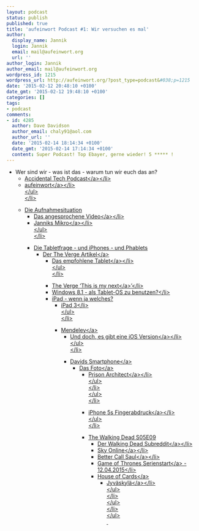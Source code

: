 ```yaml
---
layout: podcast
status: publish
published: true
title: 'aufeinwort Podcast #1: Wir versuchen es mal'
author:
  display_name: Jannik
  login: Jannik
  email: mail@aufeinwort.org
  url: ''
author_login: Jannik
author_email: mail@aufeinwort.org
wordpress_id: 1215
wordpress_url: http://aufeinwort.org/?post_type=podcast&#038;p=1215
date: '2015-02-12 20:48:10 +0100'
date_gmt: '2015-02-12 19:48:10 +0100'
categories: []
tags:
- podcast
comments:
- id: 4285
  author: Dave Davidson
  author_email: chaly91@aol.com
  author_url: ''
  date: '2015-02-14 18:14:34 +0100'
  date_gmt: '2015-02-14 17:14:34 +0100'
  content: Super Podcast! Top Ebayer, gerne wieder! 5 ***** !
---
```

<ul>
<li>Wer sind wir - was ist das - warum tun wir euch das an?
<ul>
<li><a href="http:&#47;&#47;atp.fm&#47;">Accidental Tech Podcast<&#47;a><&#47;li>
<li><a href="http:&#47;&#47;aufeinwort.org&#47;">aufeinwort<&#47;a><&#47;li><br />
<&#47;ul><br />
<&#47;li></p>
<li>Die Aufnahmesituation
<ul>
<li><a href="https:&#47;&#47;www.youtube.com&#47;watch?v=QDl-zvPMioI">Das angesprochene Video<&#47;a><&#47;li>
<li><a href="http:&#47;&#47;www.amazon.de&#47;gp&#47;product&#47;B004MF39YS&#47;ref=as_li_qf_sp_asin_il_tl?ie=UTF8&amp;camp=1638&amp;creative=6742&amp;creativeASIN=B004MF39YS&amp;linkCode=as2&amp;tag=aufeinwort0e-21&amp;linkId=D6PWKTJGOTBB2BER">Janniks Mikro<&#47;a><&#47;li><br />
<&#47;ul><br />
<&#47;li></p>
<li>Die Tabletfrage - und iPhones - und Phablets
<ul>
<li><a href="http:&#47;&#47;www.theverge.com&#47;2014&#47;12&#47;12&#47;7377323&#47;best-cheap-tablet-you-can-buy">Der The Verge Artikel<&#47;a>
<ul>
<li><a href="http:&#47;&#47;www.amazon.de&#47;gp&#47;product&#47;B00ORJ5FH8&#47;ref=as_li_qf_sp_asin_il_tl?ie=UTF8&amp;camp=1638&amp;creative=6742&amp;creativeASIN=B00ORJ5FH8&amp;linkCode=as2&amp;tag=aufeinwort0e-21&amp;linkId=JJ4E2XWHSTVR2HZ5">Das empfohlene Tablet<&#47;a><&#47;li><br />
<&#47;ul><br />
<&#47;li></p>
<li>The Verge <a href="http:&#47;&#47;www.theverge.com&#47;video&#47;this-is-my-next">&lsquo;This is my next<&#47;a>&rsquo;<&#47;li>
<li>Windows 8.1 - als Tablet-OS zu benutzen?<&#47;li>
<li>iPad - wenn ja welches?
<ul>
<li>iPad 3<&#47;li><br />
<&#47;ul><br />
<&#47;li></p>
<li><a href="http:&#47;&#47;www.mendeley.com&#47;">Mendeley<&#47;a>
<ul>
<li><a href="https:&#47;&#47;itunes.apple.com&#47;gb&#47;app&#47;mendeley&#47;id380669300?mt=8">Und doch, es gibt eine iOS Version<&#47;a><&#47;li><br />
<&#47;ul><br />
<&#47;li></p>
<li><a href="http:&#47;&#47;www.amazon.de&#47;gp&#47;product&#47;B00FG0UCC0&#47;ref=as_li_qf_sp_asin_il_tl?ie=UTF8&amp;camp=1638&amp;creative=6742&amp;creativeASIN=B00FG0UCC0&amp;linkCode=as2&amp;tag=aufeinwort0e-21&amp;linkId=QNHEN67EZSSSC3AP">Davids Smartphone<&#47;a>
<ul>
<li><a href="http:&#47;&#47;aufeinwort.org&#47;upload&#47;01_foto.jpg">Das Foto<&#47;a>
<ul>
<li><a href="http:&#47;&#47;www.introversion.co.uk&#47;prisonarchitect&#47;">Prison Architect<&#47;a><&#47;li><br />
<&#47;ul><br />
<&#47;li><br />
<&#47;ul><br />
<&#47;li></p>
<li><a href="http:&#47;&#47;www.heise.de&#47;security&#47;meldung&#47;Fingerabdrucksensor-des-iPhone-6-ueberlistet-2399891.html">iPhone 5s Fingerabdruck<&#47;a><&#47;li><br />
<&#47;ul><br />
<&#47;li></p>
<li>The Walking Dead S05E09
<ul>
<li><a href="http:&#47;&#47;reddit.com&#47;r&#47;thewalkingdead">Der Walking Dead Subreddit<&#47;a><&#47;li>
<li><a href="http:&#47;&#47;skyonline.sky.de&#47;">Sky Online<&#47;a><&#47;li>
<li><a href="http:&#47;&#47;www.bettercallsaul.com&#47;">Better Call Saul<&#47;a><&#47;li>
<li><a href="http:&#47;&#47;www.moviepilot.de&#47;serie&#47;game-of-thrones&#47;staffel&#47;5">Game of Thrones Serienstart<&#47;a> - 12.04.2015<&#47;li>
<li><a href="http:&#47;&#47;de.wikipedia.org&#47;wiki&#47;House_of_Cards_%28Webserie%29">House of Cards<&#47;a>
<ul>
<li><a href="http:&#47;&#47;de.wikipedia.org&#47;wiki&#47;Jyv%C3%A4skyl%C3%A4">Jyv&auml;skyl&auml;<&#47;a><&#47;li><br />
<&#47;ul><br />
<&#47;li><br />
<&#47;ul><br />
<&#47;li><br />
<&#47;ul><br />
&nbsp;</p>
